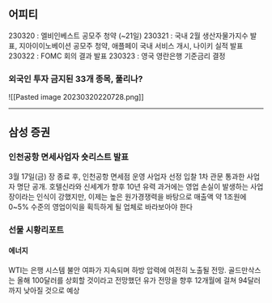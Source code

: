 ## 어피티

230320 : 엘비인베스트 공모주 청약 (~21일)
230321 : 국내 2월 생산자물가지수 발표, 지아이이노베이션 공모주 청약, 애플페이 국내 서비스 개시, 나이키 실적 발표
230322 :  FOMC 회의 결과 발표
230323 : 영국 영란은행 기준금리 결정


### 외국인 투자 금지된 33개 종목, 풀리나?
![[Pasted image 20230320220728.png]]

---

## 삼성 증권

### 인천공항 면세사업자 숏리스트 발표
3월 17일(금) 장 종료 후, 인천공항 면세점 운영 사업자 선정 입찰 1차 관문 통과한 사업자 명단 공개.
호텔신라와 신세계가 향후 10년 유력
과거에는 영업 손실이 발생하는 사업장이라는 인식이 강했지만, 이제는 높은 원가경쟁력을 바탕으로 매출액 약 1조원에 0~5% 수준의 영업이익을 획득하게 될 업체로 바라보아야 한다


### 선물 시황리포트

#### 에너지
WTI는 은행 시스템 불안 여파가 지속되며 하방 압력에 여전히 노출될 전망.
골드만삭스는 올해 100달러를 상회할 것이라고 전망했던 유가 전망을 향후 12개월에 걸쳐 94달러까지 낮아질 것으로 예상